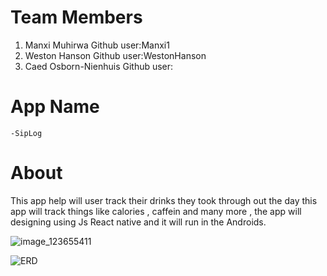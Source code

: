 # Team Members

1. Manxi Muhirwa
     Github user:Manxi1
2. Weston Hanson
    Github user:WestonHanson
3. Caed Osborn-Nienhuis
    Github user:
# App Name
    -SipLog

# About
This app help will user track their  drinks they took through out the day this app will track things like calories , caffein and many more , the app will designing using Js React native and it will run in the Androids. 
 
![image_123655411](https://github.com/Manxi1/SPU_CSC3220_W24_T7/assets/121981035/92bbfd2d-96d5-4f93-bebf-efe6aa29364b)



![ERD](https://github.com/Manxi1/SPU_CSC3220_W24_T7_V2/assets/121981035/138d770e-38bf-43dc-84f0-f9bd90cdc2ec)
